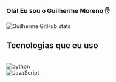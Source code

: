 ### Olá! Eu sou o Guilherme Moreno ✋


![Guilherme GitHub stats](https://github-readme-stats.vercel.app/api?username=Gui250&show_icons=true&theme=radical)


## Tecnologias que eu uso

<div style="dispay: inline_block"><br/>
<img alt="python" align="center" src="https://img.shields.io/badge/Python-3776AB?style=for-the-badge&logo=python&logoColor=white" >
<br />
<img align="center" alt="JavaScript" src="https://img.shields.io/badge/JavaScript-323330?style=for-the-badge&logo=javascript&logoColor=F7DF1E">

</div>
